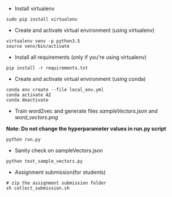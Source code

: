 - Install virtualenv
```
sudo pip install virtualenv 
```

- Create and activate virtual environment (using virtualenv)
```
virtualenv venv -p python3.5
source venv/bin/activate
```

- Install all requirements (only if you're using virtualenv)
```
pip install -r requirements.txt
```

- Create and activate virtual environment (using conda)
```
conda env create --file local_env.yml
conda activate A2
conda deactivate
```


- Train word2vec and generate files *sampleVectors.json* and *word_vectors.png*

**Note: Do not change the hyperparameter values in run.py script**  
```
python run.py
```

- Sanity check on sampleVectors.json
```
python test_sample_vectors.py
```

- Assignment submission(for students)
```
# zip the assignment submission folder
sh collect_submission.sh
```
